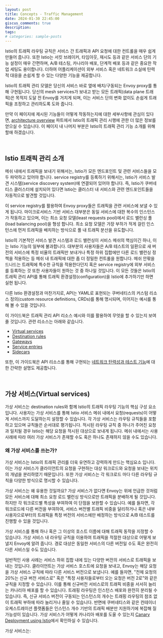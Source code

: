 ```yaml
---
layout: post
title: Concepts - Traffic Management
date: 2024-01-30 22:45:00
giscus_comments: true
description: 
tags: 
# categories: sample-posts
---
```


Istio의 트래픽 라우팅 규칙은 서비스 간 트래픽과 API 요청에 대한 컨트롤을 매우 쉽게 만들어 줍니다. 또한 Istio는 서킷 브레이커, 타임아웃, 재시도 등과 같은 서비스 단의 기능 설정이 매우 간편하며, A/B 테스팅, 카나리아 배포, 단계적 배포 등과 같은 중요한 작업 세팅도 용이합니다. 더하여 어플리케이션이 외부 서비스 혹은 네트워크 소실에 탄력적 대응을 손쉽게 할 수 있는 다양한 기능을 제공합니다.

Istio의 트래픽 관리 모델은 당신의 서비스 바로 옆에 배치/구동되는 Envoy proxy를 통해 구현됩니다. 당신의 mesh services가 보내고 받는 모든 트래픽(data plane 트래픽)은 목적지 도달 전 Envoy를 거치게 되며, 이는 서비스 단의 변화 없이도 손쉽게 트래픽을 조정하고 관리하도록 도와 줍니다.

만약 이 페이지에 제시된 기능들이 어떻게 작동하는지에 대한 세부사항에 관심이 있다면, [architecture overview](https://istio.io/latest/docs/ops/deployment/architecture/) 파트에서 Istio의 트래픽 관리 시행에 관한 더 많은 정보를 얻으실 수 있습니다. 이 페이지 내 나머지 부분은 Istio의 트래픽 관리 기능 소개를 위해 할애 하겠습니다.

<br>

## Istio 트래픽 관리 소개

메쉬 내에서 트래픽을 보내기 위해서는, Istio가 모든 엔드포인트 및 관련 서비스들을 모두 파악하고 있어야 합니다. service registry를 등록하기 위해서는, Istio가 서비스 발견 시스템(service discovery system)에 연결되어 있어야 합니다. 즉, Istio가 쿠버네티스 클러스터에 설치되어 있다면 Istio는 클러스터 내 서비스와 관련 엔드포인트들을 자동적으로 발견할 것입니다.

이 service registry를 활용하여 Envoy proxy들은 트래픽을 관련 서비스에 보낼 수 있게 됩니다. 마이크로서비스 기반 서비스 대부분은 동일 서비스에 대한 복수의 인스턴스가 작동하고 있으며, 이는 최소 요청 모델(least requests pool)에서 로드 밸런싱 풀(load balancing pool)을 형성 합니다. 최소 요청 모델은 가장 부하가 적게 걸린 인스턴스에 먼저 트래픽을 배치하는 방식으로 풀 내 트래픽 분산을 유도합니다.

Istio의 기본적인 서비스 발견 시스템과 로드 밸런싱이 서비스 메쉬의 핵심이긴 하나, 이는 Istio 기능의 일부에 불과합니다. 대부분의 사용자들은 A/B 테스트의 일환으로 새 버전의 서비스에 특정 비율의 트래픽만 보내거나 특정 하위 집합에만 다른 로드 밸런싱 정책을 적용하는 등 메쉬 내 트래픽에 대한 좀 더 정밀한 컨트롤을 원합니다. 메쉬 안팎을 드나드는 트래픽에 특수한 규칙을 적용한다던지 혹은 service registry에 외부 서비스를 등록하는 것 또한 사용자들이 원하는 것 중 하나일 것입니다. 이 모든 것들은 Istio의 트래픽 관리 API를 통해 트래픽 환경설정(configuration)을 Istio에 추가하기만 하면 실현 됩니다.

다른 Istio 환경설정과 마찬가지로, API는 YAML로 표현되는 쿠버네티스의 커스텀 리소스 정의(custom resource definitions, CRDs)를 통해 명시되며, 이어지는 예시를 통해 볼 수 있을 것입니다.

이 가이드북은 트래픽 관리 API 리소스 예시와 이를 활용하여 무엇을 할 수 있는지 보여 줄 것입니다. 관련 리소스는 아래와 같습니다.

- [Virtual services](https://istio.io/latest/docs/concepts/traffic-management/#virtual-services)
- [Destination rules](https://istio.io/latest/docs/concepts/traffic-management/#destination-rules)
- [Gateways](https://istio.io/latest/docs/concepts/traffic-management/#gateways)
- [Service entries](https://istio.io/latest/docs/concepts/traffic-management/#service-entries)
- [Sidecars](https://istio.io/latest/docs/concepts/traffic-management/#sidecars)

또한, 이 가이드북은 API 리소스를 통해 구현되는 [네트워크 탄력성과 테스트 기능](https://istio.io/latest/docs/concepts/traffic-management/#network-resilience-and-testing)에 대한 간략한 설명도 제공합니다.

<br>

## 가상 서비스(Virtual services)

가상 서비스는 destination rules와 함께 Istio의 트래픽 라우팅 기능의 핵심 구성 요소입니다. 사용자는 가상 서비스를 통해 Istio 서비스 메쉬 내에서 요청(requests)이 어떻게 서비스까지 도달하는지 설정할 수 있습니다. 각 가상 서비스는 라우팅 규칙들을 포함하고 있으며 규칙들은 순서대로 평가됩니다. 적시된 라우팅 규칙 중 하나가 주어진 요청과 일치될 경우 Istio는 해당 요청을 적시된 대상으로 보내게 됩니다. 메쉬 내에서는 사용 사례에 따라 여러 가상 서비스가 존재할 수도 혹은 하나도 존재하지 않을 수도 있습니다.

### 왜 가상 서비스를 쓰는가?

가상 서비스는 Istio의 트래픽 관리를 더욱 유연하고 강력하게 만드는 핵심요소 입니다. 이는 가상 서비스가 클라이언트의 요청을 구현하는 대상 워크로드와 요청을 보내는 위치의 개념을 분리하였기 때문입니다. 또한 가상 서비스는 각 워크로드 마다 다른 라우팅 규칙을 다양한 방식으로 명시할 수 있습니다.

가상 서비스는 왜 유용한 것일까요? 가상 서비스가 없다면 Envoy는 위에 언급한 것처럼 모든 서비스에 대해 최소 요청 로드 밸런싱 방식으로만 트래픽을 분배하게 될 것입니다. 하지만 각 워크로드별 특성을 부여하여 이 단점을 보완할 수 있습니다. 예를 들자면, 각 워크로드에 다른 버전을 부여하여, 서비스 버전별 트래픽 비중을 달리하거나 혹은 내부 사용자으로부터의 트래픽을 특정 버전의 서비스에만 배정하는 방식으로 A/B 테스트를 진행할 수 있을 것입니다.

가상 서비스를 통해 하나 혹은 그 이상의 호스트 이름에 대해 트래픽 동작을 지정할 수 있습니다. 가상 서비스 내 라우팅 규칙을 이용하여 트래픽을 적절한 대상으로 어떻게 보낼지 Envoy에 알려 줍니다. 경로 대상은 동일한 서비스의 다른 버전일 수도 혹은 완전히 다른 서비스일 수도 있습니다.

일반적인 사용 사례는 서비스 하위 집합 내에 있는 다양한 버전의 서비스로 트래픽을 보내는 것입니다. 클라이언트는 가상 서비스 호스트에 요청을 보내고, Envoy는 해당 요청을 가상 서비스 규칙에 따라 다른 서비스 버전으로 보냅니다. 예를 들자면, "전체 요청의 20%는 신규 버전 서비스로" 혹은 "특정 사용자들로부터 오는 요청은 버전 2로"와 같은 규칙을 지정할 수 있습니다. 이를 통해 신규버전 서비스로의 트래픽 비중을 서서히 늘리는 카나리아 배포를 할 수 있습니다. 트래핑 라우팅은 인스턴스 배포와 완전히 분리될 수 있습니다. 즉, 신규 서비스 버전이 구동되는 인스턴스의 개수는 트래핑 라우팅의 참조 없이 트래픽 부하에 따라 늘리거나 줄일 수 있습니다. 반면에 쿠버네티스와 같은 컨테이너 오케스트레이션 플랫폼들은 인스턴스 개수 기반의 트래픽 배분만 지원하기에 복잡해 질 가능성이 있습니다. 가상 서비스가 어떻게 카나리아 배포를 도울 수 있는지 [Canary Deployment using Istio](https://istio.io/latest/blog/2017/0.1-canary/)에서 확인하실 수 있습니다.

가상 서비스는: